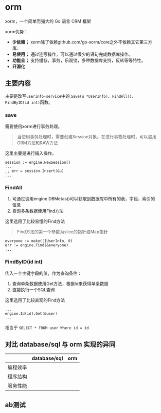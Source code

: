 # orm
xorm，一个简单而强大的 Go 语言 ORM 框架

xorm优势：

* **少依赖；**
xorm除了依赖github.com/go-xorm/core之外不依赖其它第三方库。
* **易使用；** 
通过连写操作，可以通过很少的语句完成数据库操作。 
* **功能全；**
支持缓存，事务，乐观锁，多种数据库支持，反转等等特性。 
* **开源化**


## 主要内容

主要是改写`userinfo-service`中的 `Save(u *UserInfo)`、`FindAll()`、`FindByID(id int)`函数。

### save
需要使用xorm进行事务处理。

> 当使用事务处理时，需要创建Session对象。在进行事物处理时，可以混用ORM方法和RAW方法

这里主要是进行插入操作。

```
session := engine.NewSession()
...
_, err = session.Insert(&u)
...
```

### FindAll
1. 可通过调用engine.DBMetas()可以获取到数据库中所有的表，字段，索引的信息
2. 查询多条数据使用Find方法

这里选用了比较易懂的Find方法

> Find方法的第一个参数为slice的指针或Map指针

```
everyone := make([]UserInfo, 0)
err := engine.Find(&everyone)
...
```

### FindByID(id int)
传入一个主键字段的值，作为查询条件：
1. 查询单条数据使用Get方法，根据Id来获得单条数据
2. 直接执行一个SQL查询

这里选用了比较直观的Find方法

```
...
engine.Id(id).Get(&user)
...
```

相当于 `SELECT * FROM user Where id = id`

## 对比 database/sql 与 orm 实现的异同

| |database/sql|orm
|--|:--:|:--:|
|编程效率| | |
|程序结构| | |
|服务性能| | |

## ab测试
